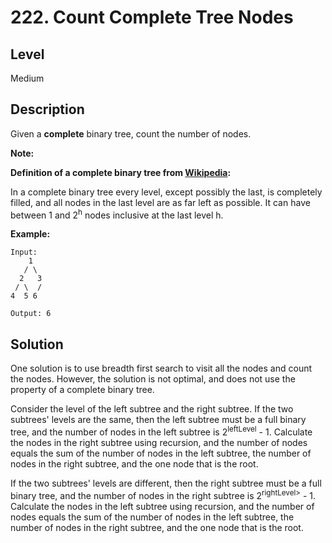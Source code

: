 # 222. Count Complete Tree Nodes
## Level
Medium

## Description
Given a **complete** binary tree, count the number of nodes.

**Note:**

**Definition of a complete binary tree from [Wikipedia](http://en.wikipedia.org/wiki/Binary_tree#Types_of_binary_trees):**

In a complete binary tree every level, except possibly the last, is completely filled, and all nodes in the last level are as far left as possible. It can have between 1 and 2<sup>h</sup> nodes inclusive at the last level h.

**Example:**
```
Input: 
    1
   / \
  2   3
 / \  /
4  5 6

Output: 6
```

## Solution
One solution is to use breadth first search to visit all the nodes and count the nodes. However, the solution is not optimal, and does not use the property of a complete binary tree.

Consider the level of the left subtree and the right subtree. If the two subtrees' levels are the same, then the left subtree must be a full binary tree, and the number of nodes in the left subtree is 2<sup>leftLevel</sup> - 1. Calculate the nodes in the right subtree using recursion, and the number of nodes equals the sum of the number of nodes in the left subtree, the number of nodes in the right subtree, and the one node that is the root.

If the two subtrees' levels are different, then the right subtree must be a full binary tree, and the number of nodes in the right subtree is 2<sup>rightLevel></sup> - 1. Calculate the nodes in the left subtree using recursion, and the number of nodes equals the sum of the number of nodes in the left subtree, the number of nodes in the right subtree, and the one node that is the root.
